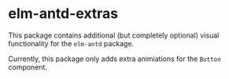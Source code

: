 # elm-antd-extras

This package contains additional (but completely optional) visual functionality for the `elm-antd` package. 

Currently, this package only adds extra animiations for the `Button` component.
